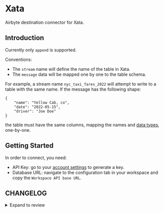 # Xata

Airbyte destination connector for Xata.

## Introduction

Currently only `append` is supported.

Conventions:

- The `stream` name will define the name of the table in Xata.
- The `message` data will be mapped one by one to the table schema.

For example, a stream name `nyc_taxi_fares_2022` will attempt to write to a table with the same
name. If the message has the following shape:

```
{
    "name": "Yellow Cab, co",
    "date": "2022-05-15",
    "driver": "Joe Doe"
}
```

the table must have the same columns, mapping the names and
[data types](https://xata.io/docs/concepts/data-model), one-by-one.

## Getting Started

In order to connect, you need:

- API Key: go to your [account settings](https://app.xata.io/settings) to generate a key.
- Database URL: navigate to the configuration tab in your workspace and copy the
  `Workspace API base URL`.

## CHANGELOG

<details>
  <summary>Expand to review</summary>

| Version | Date       | Pull Request                                              | Subject                        |
|:--------| :--------- | :-------------------------------------------------------- | :----------------------------- |
| 0.1.25 | 2024-10-19 | [47076](https://github.com/airbytehq/airbyte/pull/47076) | Update dependencies |
| 0.1.24 | 2024-10-12 | [46765](https://github.com/airbytehq/airbyte/pull/46765) | Update dependencies |
| 0.1.23 | 2024-10-05 | [46467](https://github.com/airbytehq/airbyte/pull/46467) | Update dependencies |
| 0.1.22 | 2024-09-28 | [46107](https://github.com/airbytehq/airbyte/pull/46107) | Update dependencies |
| 0.1.21 | 2024-09-21 | [45837](https://github.com/airbytehq/airbyte/pull/45837) | Update dependencies |
| 0.1.20 | 2024-09-14 | [45516](https://github.com/airbytehq/airbyte/pull/45516) | Update dependencies |
| 0.1.19 | 2024-09-07 | [45213](https://github.com/airbytehq/airbyte/pull/45213) | Update dependencies |
| 0.1.18 | 2024-08-31 | [45027](https://github.com/airbytehq/airbyte/pull/45027) | Update dependencies |
| 0.1.17 | 2024-08-24 | [44632](https://github.com/airbytehq/airbyte/pull/44632) | Update dependencies |
| 0.1.16 | 2024-08-22 | [44530](https://github.com/airbytehq/airbyte/pull/44530) | Update test dependencies |
| 0.1.15 | 2024-08-17 | [44269](https://github.com/airbytehq/airbyte/pull/44269) | Update dependencies |
| 0.1.14 | 2024-08-10 | [43462](https://github.com/airbytehq/airbyte/pull/43462) | Update dependencies |
| 0.1.13 | 2024-08-03 | [43200](https://github.com/airbytehq/airbyte/pull/43200) | Update dependencies |
| 0.1.12 | 2024-07-27 | [42657](https://github.com/airbytehq/airbyte/pull/42657) | Update dependencies |
| 0.1.11 | 2024-07-20 | [42355](https://github.com/airbytehq/airbyte/pull/42355) | Update dependencies |
| 0.1.10 | 2024-07-13 | [41795](https://github.com/airbytehq/airbyte/pull/41795) | Update dependencies |
| 0.1.9 | 2024-07-10 | [41481](https://github.com/airbytehq/airbyte/pull/41481) | Update dependencies |
| 0.1.8 | 2024-07-09 | [41238](https://github.com/airbytehq/airbyte/pull/41238) | Update dependencies |
| 0.1.7 | 2024-07-06 | [40949](https://github.com/airbytehq/airbyte/pull/40949) | Update dependencies |
| 0.1.6 | 2024-06-25 | [40497](https://github.com/airbytehq/airbyte/pull/40497) | Update dependencies |
| 0.1.5 | 2024-06-22 | [39991](https://github.com/airbytehq/airbyte/pull/39991) | Update dependencies |
| 0.1.4 | 2024-06-04 | [39088](https://github.com/airbytehq/airbyte/pull/39088) | [autopull] Upgrade base image to v1.2.1 |
| 0.1.3 | 2024-05-21 | [38499](https://github.com/airbytehq/airbyte/pull/38499) | [autopull] base image + poetry + up_to_date |
| 0.1.2   | 2024-03-05 | [#35838](https://github.com/airbytehq/airbyte/pull/35838) | Un-archive connector           |
| 0.1.1   | 2023-06-21 | [#27542](https://github.com/airbytehq/airbyte/pull/27542) | Mark api_key as Airbyte Secret |
| 0.1.0   | 2023-06-14 | [#24192](https://github.com/airbytehq/airbyte/pull/24192) | New Destination Connector Xata |

</details>
